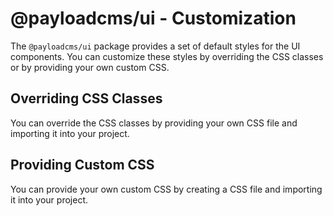 # @payloadcms/ui - Customization

The `@payloadcms/ui` package provides a set of default styles for the UI components. You can customize these styles by overriding the CSS classes or by providing your own custom CSS.

## Overriding CSS Classes

You can override the CSS classes by providing your own CSS file and importing it into your project.

## Providing Custom CSS

You can provide your own custom CSS by creating a CSS file and importing it into your project.
